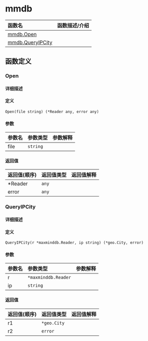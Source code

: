 # mmdb

|函数名|函数描述/介绍|
|:------|:--------|
| [mmdb.Open](#open) ||
| [mmdb.QueryIPCity](#queryipcity) ||


## 函数定义
### Open

#### 详细描述


#### 定义

`Open(file string) (*Reader any, error any)`

#### 参数
|参数名|参数类型|参数解释|
|:-----------|:---------- |:-----------|
| file | `string` |   |

#### 返回值
|返回值(顺序)|返回值类型|返回值解释|
|:-----------|:---------- |:-----------|
| *Reader | `any` |   |
| error | `any` |   |


### QueryIPCity

#### 详细描述


#### 定义

`QueryIPCity(r *maxminddb.Reader, ip string) (*geo.City, error)`

#### 参数
|参数名|参数类型|参数解释|
|:-----------|:---------- |:-----------|
| r | `*maxminddb.Reader` |   |
| ip | `string` |   |

#### 返回值
|返回值(顺序)|返回值类型|返回值解释|
|:-----------|:---------- |:-----------|
| r1 | `*geo.City` |   |
| r2 | `error` |   |


